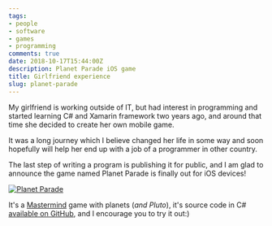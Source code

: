 ```yaml
---
tags:
- people
- software
- games
- programming
comments: true
date: 2018-10-17T15:44:00Z
description: Planet Parade iOS game
title: Girlfriend experience
slug: planet-parade
---
```

My girlfriend is working outside of IT, but had interest in programming and started learning C# and Xamarin framework two years ago, and around that time she decided to create her own mobile game.

It was a long journey which I believe changed her life in some way and soon hopefully will help her end up with a job of a programmer in other country.

The last step of writing a program is publishing it for public, and I am glad to announce the game named Planet Parade is finally out for iOS devices!

[![Planet Parade](https://is1-ssl.mzstatic.com/image/thumb/Purple118/v4/b2/f1/67/b2f167a7-896c-d4e9-c3c0-85cd8174ad36/AppIcon-0-1x_U007emarketing-0-85-220-7.png/400x400bb.jpg)](https://itunes.apple.com/app/planet-parade/id1438973148?mt=8")

It's a [Mastermind](https://en.wikipedia.org/wiki/Mastermind_(board_game)) game with planets (*and Pluto*), it's source code in C# [available on GitHub](https://github.com/Ksinia/PlanetParade), and I encourage you to try it out:)

<a href="https://itunes.apple.com/app/planet-parade/id1438973148?mt=8" style="display:inline-block;overflow:hidden;background:url(https://linkmaker.itunes.apple.com/assets/shared/badges/en-us/appstore-lrg.svg) no-repeat;width:135px;height:40px;"></a>
<!--more-->
